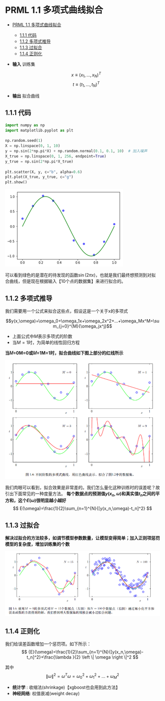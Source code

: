 # PRML 1.1 多项式曲线拟合



- [PRML 1.1 多项式曲线拟合](#PRML-11-多项式曲线拟合)
	- [1.1.1 代码](#111-代码)
	- [1.1.2 多项式推导](#112-多项式推导)
	- [1.1.3 过拟合](#113-过拟合)
	- [1.1.4 正则化](#114-正则化)

- **输入** 训练集

  $$x\equiv (x_1,...,x_N)^T$$
  $$t\equiv (t_1,...,t_N)^T$$

- **输出** 拟合曲线



## 1.1.1 代码

```python
import numpy as np
import matplotlib.pyplot as plt

np.random.seed(1)
X = np.linspace(0, 1, 10)
y = np.sin(2*np.pi*X) + np.random.normal(0.1, 0.1, 10)  # 加入噪声
X_true = np.linspace(0, 1, 256, endpoint=True)
y_true = np.sin(2*np.pi*X_true)

plt.scatter(X, y, c="b", alpha=0.6)
plt.plot(X_true, y_true, c="g")
plt.show()
```

![](..\img\1.1.png)

可以看到绿色的是潜在的待发现的函数$\sin(2\pi x)$，也就是我们最终想预测到对拟合曲线，但是现在根据输入【10个点的数据集】来进行拟合的。



## 1.1.2 多项式推导

我们需要用一个公式来拟合这些点，假设这是一个关于x的多项式

$$y(x,\omega)=\omega_0+\omega_1x+\omega_2x^2+...+\omega_Mx^M=\sum_{j=0}^{M}{\omega_jx^j}$$

- 上面公式中$M$表示多项式的阶数
- 当$M=1$时，为简单的线性回归方程

**当𝑀=0M=0或𝑀=1M=1时，拟合曲线如下图上部分的红线所示**

![Q](..\img\1.2.png)

我们肉眼可以看到，拟合效果是非常差的。我们怎么量化这种训练时的误差呢？故引出下面常见的一种度量方法。
**每个数据点的预测值$y(x_n,\omega)$和真实值$t_n$之间的平方和，这个$E(\omega)$很明显越小越好**
$$
E(\omega)=\frac{1}{2}\sum_{n=1}^{N}{[y(x_n,\omega)-t_n]^2}
$$

## 1.1.3 过拟合

**解决过拟合的方法较多，如调节模型参数数量，让模型变得简单；加入正则项惩罚模型的复杂度，增加训练集的个数**

![](..\img\1.3.png)

## 1.1.4 正则化

我们给误差函数增加一个惩罚项。如下所示：
$$
{E}(\omega)=\frac{1}{2}\sum_{n=1}^{N}{[y(x_n,\omega)-t_n]^2}+\frac{\lambda }{2} \left \| \omega \right \|^2
$$

其中
$$
\left \| \omega \right \|^2=\omega^T\omega=\omega_{0}^{2}+\omega_{1}^{2}+ ...+\omega_{M}^{2}
$$

- **统计学**  : 收缩法(shrinkage)【xgboost也会用到此方法】
- **神经网络**: 权值衰减(weight decay)


